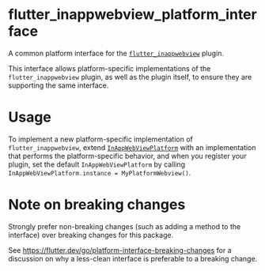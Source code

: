 # flutter\_inappwebview\_platform\_interface

A common platform interface for the [`flutter_inappwebview`](https://pub.dev/packages/flutter_inappwebview) plugin.

This interface allows platform-specific implementations of the `flutter_inappwebview`
plugin, as well as the plugin itself, to ensure they are supporting the
same interface.

# Usage

To implement a new platform-specific implementation of `flutter_inappwebview`, extend
[`InAppWebViewPlatform`](lib/src/inappwebview_platform.dart) with an implementation that performs the
platform-specific behavior, and when you register your plugin, set the default
`InAppWebViewPlatform` by calling
`InAppWebViewPlatform.instance = MyPlatformWebview()`.

# Note on breaking changes

Strongly prefer non-breaking changes (such as adding a method to the interface)
over breaking changes for this package.

See https://flutter.dev/go/platform-interface-breaking-changes for a discussion
on why a less-clean interface is preferable to a breaking change.